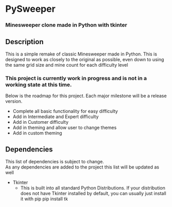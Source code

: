 # PySweeper  

### Minesweeper clone made in Python with tkinter  

## Description  

This is a simple remake of classic Minesweeper made in Python. This is designed to work as closely to the original as possible, even down to using the same grid size and mine count for each difficulty level  

### This project is currently work in progress and is not in a working state at this time.  

Below is the roadmap for this project. Each major milestone will be a release version.  

- Complete all basic functionality for easy difficulty  
- Add in Intermediate and Expert difficulty  
- Add in Customer difficulty  
- Add in theming and allow user to change themes  
- Add in custom theming  


## Dependencies  
This list of dependencies is subject to change.  
As any dependencies are added to the project this list will be updated as well 

- Tkinter 
    - This is built into all standard Python Distributions. 
    If your distribution does not have Tkinter installed by default, you can usually just install it with pip
        pip install tk

